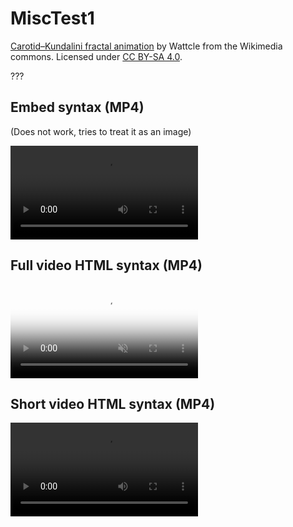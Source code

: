 # MiscTest1

[Carotid–Kundalini fractal animation](https://commons.wikimedia.org/wiki/File:Carotid%E2%80%93Kundalini_fractal_animation.webm) by Wattcle from the Wikimedia commons. Licensed under [CC BY-SA 4.0](https://creativecommons.org/licenses/by-sa/4.0/deed.en).

???

## Embed syntax (MP4)

(Does not work, tries to treat it as an image)

![](Carotid–Kundalini_fractal_animation.mp4)

## Full video HTML syntax (MP4)

<video autoplay="" loop="" muted="" playsinline="" poster="Carotid–Kundalini_fractal_animation.jpg">
<source src="Carotid–Kundalini_fractal_animation.mp4" type="video/mp4">
<img src="Carotid–Kundalini_fractal_animation.jpg">
</video>

## Short video HTML syntax (MP4)

<video src="Carotid–Kundalini_fractal_animation.mp4" />

### Link to raw URL

<video src="https://github.com/PathogenPlayground/MiscTest2/raw/refs/heads/main/Carotid%E2%80%93Kundalini_fractal_animation.mp4" />

### Link to issue video

<video src="https://github.com/user-attachments/assets/6ef2a9f8-0b0e-4efa-978f-4521be170a34" />

## Short video HTML syntax (WebM)

<video src="Carotid–Kundalini_fractal_animation.webm" />
